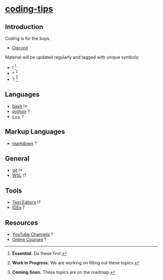 # [coding-tips](https://suasuasuasuasua.github.io/coding-tips/)

## Introduction

Coding is for the boys.

- [Discord](https://discord.gg/G8CUV5W6Km)

Material will be updated regularly and tagged with unique symbols:

- !  [^1]
- \* [^2]
- ?  [^3]


## Languages

- [bash](bash/) !*
- [python](python/) ?
- [c++](cpp/) ?

## Markup Languages

- [markdown](md/) ?

## General

- [git](git/) !*
- [WSL](wsl/) !?

## Tools

- [Text Editors](texteditors/) !?
- [IDEs](ides/) ?

## Resources

- [YouTube Channels](youtube/) ?
- [Online Courses](onlinecourses/) ?

[^1]:
    **Essential.**
    Do these first.
[^2]:
    **Work in Progress.**
    We are working on filling out these topics.
[^3]:
    **Coming Soon.**
    These topics are on the roadmap.
